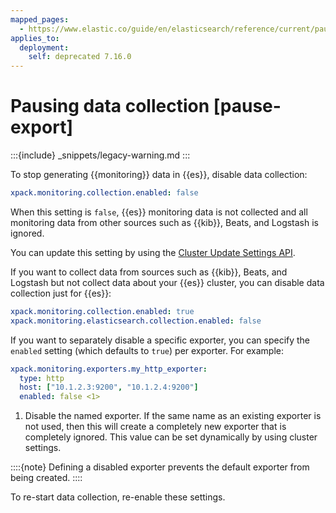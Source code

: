 ```yaml
---
mapped_pages:
  - https://www.elastic.co/guide/en/elasticsearch/reference/current/pause-export.html
applies_to:
  deployment:
    self: deprecated 7.16.0
---
```



# Pausing data collection [pause-export]

:::{include} _snippets/legacy-warning.md
:::

To stop generating {{monitoring}} data in {{es}}, disable data collection:

```yaml
xpack.monitoring.collection.enabled: false
```

When this setting is `false`, {{es}} monitoring data is not collected and all monitoring data from other sources such as {{kib}}, Beats, and Logstash is ignored.

You can update this setting by using the [Cluster Update Settings API](https://www.elastic.co/docs/api/doc/elasticsearch/operation/operation-cluster-put-settings).

If you want to collect data from sources such as {{kib}}, Beats, and Logstash but not collect data about your {{es}} cluster, you can disable data collection just for {{es}}:

```yaml
xpack.monitoring.collection.enabled: true
xpack.monitoring.elasticsearch.collection.enabled: false
```

If you want to separately disable a specific exporter, you can specify the `enabled` setting (which defaults to `true`) per exporter. For example:

```yaml
xpack.monitoring.exporters.my_http_exporter:
  type: http
  host: ["10.1.2.3:9200", "10.1.2.4:9200"]
  enabled: false <1>
```

1. Disable the named exporter. If the same name as an existing exporter is not used, then this will create a completely new exporter that is completely ignored. This value can be set dynamically by using cluster settings.


::::{note} 
Defining a disabled exporter prevents the default exporter from being created.
::::


To re-start data collection, re-enable these settings.

